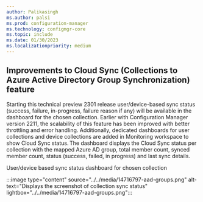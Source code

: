 ```yaml
---
author: Palikasingh
ms.author: palsi
ms.prod: configuration-manager
ms.technology: configmgr-core
ms.topic: include
ms.date: 01/30/2023
ms.localizationpriority: medium
---
```


## <a name="bkmk_coll_aad_group_sync"></a> Improvements to Cloud Sync (Collections to Azure Active Directory Group Synchronization) feature
Starting this technical preview 2301 release user/device-based sync status (success, failure, in-progress, failure reason if any) will be available in the dashboard for the chosen collection. Earlier with Configuration Manager version 2211, the scalability of this feature has been improved with better throttling and error handling. Additionally, dedicated dashboards for user collections and device collections are added in Monitoring workspace to show Cloud Sync status. The dashboard displays the Cloud Sync status per collection with the mapped Azure AD group, total member count, synced member count, status (success, failed, in progress) and last sync details.

User/device based sync status dashboard for chosen collection

:::image type="content" source="../../media/14716797-aad-groups.png" alt-text="Displays the screenshot of collection sync status" lightbox="../../media/14716797-aad-groups.png":::


<!--For more information, see [Synchronize collections to Azure Active Directory Group](../../clients/manage/collections/synchronize-collections-aadgroup.md).-->

<!--14716797-->

